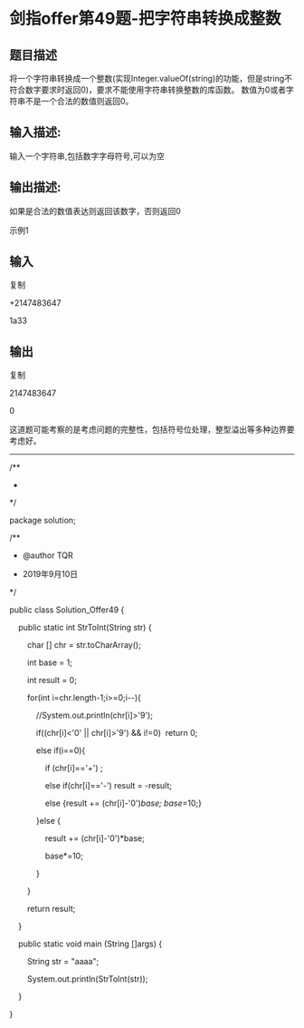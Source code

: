# 剑指offer第49题-把字符串转换成整数

## 题目描述

将一个字符串转换成一个整数(实现Integer.valueOf(string)的功能，但是string不符合数字要求时返回0)，要求不能使用字符串转换整数的库函数。 数值为0或者字符串不是一个合法的数值则返回0。

## 输入描述:

输入一个字符串,包括数字字母符号,可以为空

## 输出描述:

如果是合法的数值表达则返回该数字，否则返回0

示例1

## 输入

复制

+2147483647

1a33

## 输出

复制

2147483647

0

这道题可能考察的是考虑问题的完整性，包括符号位处理，整型溢出等多种边界要考虑好。

---

/**

*

*/

package solution;

/**

* @author TQR

* 2019年9月10日

*/

public class Solution_Offer49 {

    public static int StrToInt(String str) {

        char [] chr = str.toCharArray();

        int base = 1;

        int result = 0;

        for(int i=chr.length-1;i>=0;i--){

            //System.out.println(chr[i]>'9');

            if((chr[i]<'0' || chr[i]>'9') && i!=0)  return 0;       

            else if(i==0){

                if (chr[i]=='+') ;

                else if(chr[i]=='-') result = -result;

                else {result += (chr[i]-'0')*base; base*=10;}

            }else {

                result += (chr[i]-'0')*base;

                base*=10;

            }

        }

        return result;

    }

    public static void main (String []args) {

        String str = "aaaa";

        System.out.println(StrToInt(str));

    }

}
